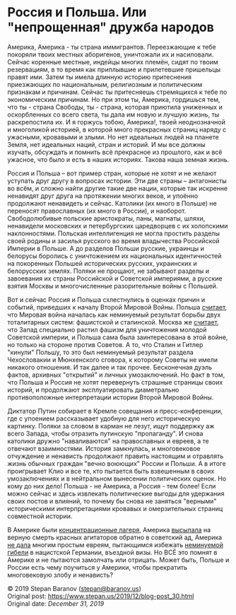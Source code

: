 # Россия и Польша. Или "непрощенная" дружба народов

Америка, Америка - ты страна иммигрантов. Переезжающие к тебе покоряли твоих местных аборигенов, уничтожали их и насиловали. Сейчас коренные местные, индейцы многих племён, сидят по твоим резервациям, в то время как приплывшие и прилетевшие пришельцы правят ими. Затем ты имела длинную историю притеснения приезжающих по национальным, религиозным и политическим признакам и причинам. Сейчас ты притесняешь стремящихся к тебе по экономическим причинам. Но при этом ты, Америка, гордишься тем, что ты - страна Свободы, ты - страна, которая приютила униженных и оскорбленных со всего света, ты дала им новую и лучшую жизнь, ты раскрепостила их. И я горжусь тобою, Америка!, твоей неоднозначной и многоликой историей, в которой много прекрасных страниц наряду с ужасными, кровавыми и злыми. Но нет идеальных людей на планете Земля, нет идеальных наций, стран и историй. И мы все должны изучать, обсуждать и помнить всё прекрасное из прошлого, как и всё ужасное, что было и есть в наших историях. Такова наша земная жизнь.

Россия и Польша – вот пример стран, которые не хотят и не желают уступать друг другу в вопросах истории. Эти две страны – антагонисты во всём, и сложно найти другие такие две нации, которые так искренне ненавидят друг друга на протяжении многих веков, и упоённо продолжают ненавидеть и сейчас. Католики (их много в Польше) не переносят православных (их много в России), и наоборот. Свободолюбивые польские аристократы, паны, магнаты, шляхи, ненавидели московских и петербургских царедворцев с их холопскими наклонностями. Польская интеллигенция не могла простить разделы своей родины и засилья русского во время владычества Российской Империи в Польше. А до разделов Польши русские, украинцы и белорусы боролись с уничтожением их национальных идентичностей на покоренных Польшей исторических русских, украинских и белорусских землях. Поляки не прощают, не забывают разделы и завоевания их страны Российской и Советской империями, а русские взятия Москвы и многочисленные разорительные войны с Польшей.

Вот и сейчас Россия и Польша схлестнулись в оценках причин и событий, приведших к началу Второй Мировой Войны. Польша [считает](https://www.svoboda.org/a/30338502.html), что Мировая война началась как неминуемый результат борьбы двух тоталитарных систем: фашистской и сталинской. Москва же [считает](https://www.kommersant.ru/doc/4206751), что Запад специально растил фашизм для уничтожения молодой Советской империи, и Польша сама была заинтересована в этой войне, но только на стороне против Советов. А то, что Сталин и Гитлер "кинули" Польшу, то это был неминуемый результат раздела Чехословакии и Мюнхенского сговора, к которому Советы не имели никакого отношения. И так далее и так прочее. Бесконечная дуэль фактов, архивных "открытий" и личных умозаключений. Но факт в том, что Польша и Россия не хотят перевернуть страшные страницы своих историй, и продолжают эксплуатировать диаметрально противоположные интерпретации истории Второй Мировой Войны.

Диктатор Путин собирает в Кремле совещания и пресс-конференции, где с упоением рассказывает удобную для него историческую картинку. Поляки за словом в карман не лезут, ищут поддержку аж всего Запада, чтобы отразить путинскую "пропаганду". И снова католики дружно "наваливаются" на православных и евреев, а те отвечают взаимностями. История замкнулась, и многовековое отчуждение и ненависть продолжают править настоящим и отравлять жизнь обычных граждан "вечно воюющих" России и Польши. А в итоге проигрывает Клио и все те, кто пытается быть взвешенным в своих умозаключениях и в нейтральном вынесении политических оценок. Но кому до них дело! Польша - не Америка, а Россия - тем более! Если можно сейчас и здесь извлекать политические выгоды для удержания своих постов и влияний, то почему бы снова не заняться "верными" историческими интерпретациями кровавых и омерзительных страниц совместной истории.

В Америке были [концентрационные лагеря](https://ru.wikipedia.org/wiki/Интернирование_японцев_в_США), Америка [высылала](https://rg.ru/2019/12/21/rodina-krasnyj-kovcheg.html) на верную смерть красных агитаторов обратно в советский ад, Америка [не дала](https://ru.wikipedia.org/wiki/Эвианская_конференция) многим простым евреям, пытающимся избежать [неминуемой гибели](https://www.currenttime.tv/a/voyage-of-the-damned/29933851.html) в нацистской Германии, въездной визы. Но ВСЁ это помнят в Америке и не пытаются замолчать или отрицать. Может быть,  Польше и России есть чему поучиться у Америки, чтобы прекратить многовековую злобу и ненависть?

&copy; 2019 Stepan Baranov (stepan@baranov.us) <br />
Original post: https://www.stepan.us/2019/12/blog-post_30.html <br />
Original date: *December 31, 2019*